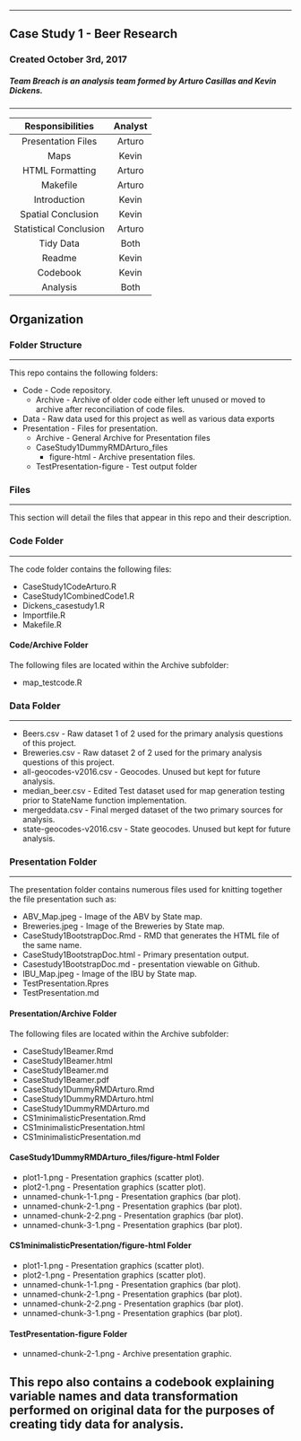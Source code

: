 ***
## Case Study 1 - Beer Research

### Created October 3rd, 2017

##### Team Breach is an analysis team formed by Arturo Casillas and Kevin Dickens.
---
| Responsibilities | Analyst |
| :--------------: | :-----: |
| Presentation Files | Arturo |
| Maps | Kevin |
| HTML Formatting | Arturo |
| Makefile | Arturo |
| Introduction | Kevin |
| Spatial Conclusion | Kevin |
| Statistical Conclusion | Arturo |
| Tidy Data | Both |
| Readme | Kevin |
| Codebook | Kevin |
| Analysis | Both |

## Organization
### Folder Structure
---
This repo contains the following folders:
* Code - Code repository.
  * Archive - Archive of older code either left unused or moved to archive after reconciliation of code files.
* Data - Raw data used for this project as well as various data exports
* Presentation - Files for presentation.
  * Archive - General Archive for Presentation files
  * CaseStudy1DummyRMDArturo_files
    * figure-html - Archive presentation files.
  * TestPresentation-figure - Test output folder

### Files
---
This section will detail the files that appear in this repo and their description.

### Code Folder
---
The code folder contains the following files:

* CaseStudy1CodeArturo.R
* CaseStudy1CombinedCode1.R
* Dickens_casestudy1.R
* Importfile.R
* Makefile.R

#### Code/Archive Folder
The following files are located within the Archive subfolder:
* map_testcode.R

### Data Folder
---
* Beers.csv - Raw dataset 1 of 2 used for the primary analysis questions of this project.
* Breweries.csv - Raw dataset 2 of 2 used for the primary analysis questions of this project.
* all-geocodes-v2016.csv - Geocodes.  Unused but kept for future analysis.
* median_beer.csv - Edited Test dataset used for map generation testing prior to StateName function implementation.
* mergeddata.csv - Final merged dataset of the two primary sources for analysis.
* state-geocodes-v2016.csv - State geocodes.  Unused but kept for future analysis.

### Presentation Folder
---
The presentation folder contains numerous files used for knitting together the file presentation such as:
* ABV_Map.jpeg - Image of the ABV by State map.
* Breweries.jpeg	- Image of the Breweries by State map.
* CaseStudy1BootstrapDoc.Rmd - RMD that generates the HTML file of the same name.
* CaseStudy1BootstrapDoc.html - Primary presentation output.
* Casestudy1BootstrapDoc.md - presentation viewable on Github.
* IBU_Map.jpeg - Image of the IBU by State map.
* TestPresentation.Rpres
* TestPresentation.md

#### Presentation/Archive Folder
The following files are located within the Archive subfolder:
* CaseStudy1Beamer.Rmd
* CaseStudy1Beamer.html
* CaseStudy1Beamer.md
* CaseStudy1Beamer.pdf
* CaseStudy1DummyRMDArturo.Rmd
* CaseStudy1DummyRMDArturo.html
* CaseStudy1DummyRMDArturo.md
* CS1minimalisticPresentation.Rmd
* CS1minimalisticPresentation.html
* CS1minimalisticPresentation.md

#### CaseStudy1DummyRMDArturo_files/figure-html Folder
* plot1-1.png - Presentation graphics (scatter plot).
* plot2-1.png - Presentation graphics (scatter plot).
* unnamed-chunk-1-1.png - Presentation graphics (bar plot).
* unnamed-chunk-2-1.png - Presentation graphics (bar plot).
* unnamed-chunk-2-2.png - Presentation graphics (bar plot).
* unnamed-chunk-3-1.png - Presentation graphics (bar plot).

#### CS1minimalisticPresentation/figure-html Folder
* plot1-1.png - Presentation graphics (scatter plot).
* plot2-1.png - Presentation graphics (scatter plot).
* unnamed-chunk-1-1.png - Presentation graphics (bar plot).
* unnamed-chunk-2-1.png - Presentation graphics (bar plot).
* unnamed-chunk-2-2.png - Presentation graphics (bar plot).
* unnamed-chunk-3-1.png - Presentation graphics (bar plot).

#### TestPresentation-figure Folder
* unnamed-chunk-2-1.png - Archive presentation graphic.

## This repo also contains a codebook explaining variable names and data transformation performed on original data for the purposes of creating tidy data for analysis.
